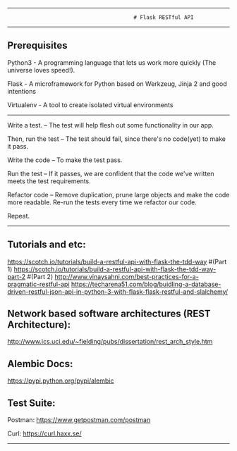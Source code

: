 -----------------------------------------------------------------------------------------------
                                            # Flask RESTful API
-----------------------------------------------------------------------------------------------

Prerequisites
-------------

Python3 - A programming language that lets us work more quickly (The universe loves speed!).

Flask - A microframework for Python based on Werkzeug, Jinja 2 and good intentions

Virtualenv - A tool to create isolated virtual environments

----------------------------------------------------------------------------------------------

Write a test. – The test will help flesh out some functionality in our app.

Then, run the test – The test should fail, since there's no code(yet) to make it pass.

Write the code – To make the test pass.

Run the test – If it passes, we are confident that the code we've written meets the test requirements.

Refactor code – Remove duplication, prune large objects and make the code more readable. Re-run the tests every time we refactor our code.

Repeat.

----------------------------------------------------------------------------------------------------------------------------

Tutorials and etc: 
------------------
https://scotch.io/tutorials/build-a-restful-api-with-flask-the-tdd-way  #(Part 1)
https://scotch.io/tutorials/build-a-restful-api-with-flask-the-tdd-way-part-2 #(Part 2)
http://www.vinaysahni.com/best-practices-for-a-pragmatic-restful-api
https://techarena51.com/blog/buidling-a-database-driven-restful-json-api-in-python-3-with-flask-flask-restful-and-slalchemy/

Network based software architectures (REST Architecture):
---------------------------------------------------------
http://www.ics.uci.edu/~fielding/pubs/dissertation/rest_arch_style.htm

Alembic Docs:
-------------
https://pypi.python.org/pypi/alembic


Test Suite:
-----------

Postman:
https://www.getpostman.com/postman

Curl:
https://curl.haxx.se/

----------------------------------------------------------------------------------------------------------------------------
